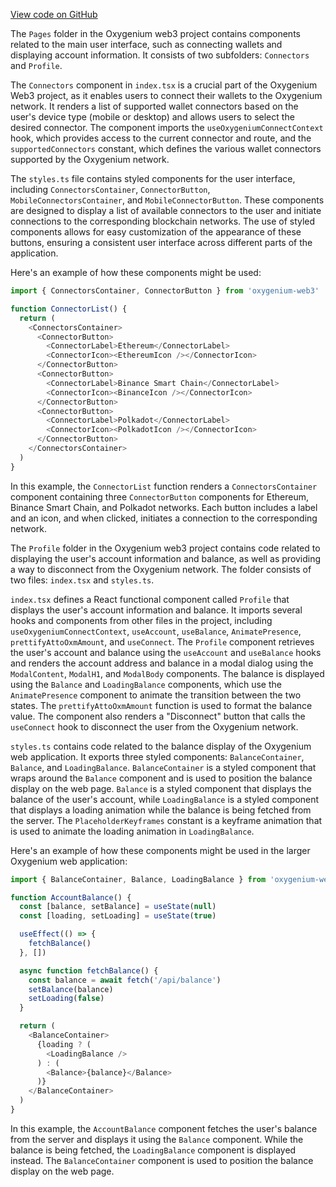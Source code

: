 [View code on GitHub](https://github.com/oxygenium-network/oxygenium-web3/.autodoc/docs/json/packages/web3-react/src/components/Pages)

The `Pages` folder in the Oxygenium web3 project contains components related to the main user interface, such as connecting wallets and displaying account information. It consists of two subfolders: `Connectors` and `Profile`.

The `Connectors` component in `index.tsx` is a crucial part of the Oxygenium Web3 project, as it enables users to connect their wallets to the Oxygenium network. It renders a list of supported wallet connectors based on the user's device type (mobile or desktop) and allows users to select the desired connector. The component imports the `useOxygeniumConnectContext` hook, which provides access to the current connector and route, and the `supportedConnectors` constant, which defines the various wallet connectors supported by the Oxygenium network.

The `styles.ts` file contains styled components for the user interface, including `ConnectorsContainer`, `ConnectorButton`, `MobileConnectorsContainer`, and `MobileConnectorButton`. These components are designed to display a list of available connectors to the user and initiate connections to the corresponding blockchain networks. The use of styled components allows for easy customization of the appearance of these buttons, ensuring a consistent user interface across different parts of the application.

Here's an example of how these components might be used:

```javascript
import { ConnectorsContainer, ConnectorButton } from 'oxygenium-web3'

function ConnectorList() {
  return (
    <ConnectorsContainer>
      <ConnectorButton>
        <ConnectorLabel>Ethereum</ConnectorLabel>
        <ConnectorIcon><EthereumIcon /></ConnectorIcon>
      </ConnectorButton>
      <ConnectorButton>
        <ConnectorLabel>Binance Smart Chain</ConnectorLabel>
        <ConnectorIcon><BinanceIcon /></ConnectorIcon>
      </ConnectorButton>
      <ConnectorButton>
        <ConnectorLabel>Polkadot</ConnectorLabel>
        <ConnectorIcon><PolkadotIcon /></ConnectorIcon>
      </ConnectorButton>
    </ConnectorsContainer>
  )
}
```

In this example, the `ConnectorList` function renders a `ConnectorsContainer` component containing three `ConnectorButton` components for Ethereum, Binance Smart Chain, and Polkadot networks. Each button includes a label and an icon, and when clicked, initiates a connection to the corresponding network.

The `Profile` folder in the Oxygenium web3 project contains code related to displaying the user's account information and balance, as well as providing a way to disconnect from the Oxygenium network. The folder consists of two files: `index.tsx` and `styles.ts`.

`index.tsx` defines a React functional component called `Profile` that displays the user's account information and balance. It imports several hooks and components from other files in the project, including `useOxygeniumConnectContext`, `useAccount`, `useBalance`, `AnimatePresence`, `prettifyAttoOxmAmount`, and `useConnect`. The `Profile` component retrieves the user's account and balance using the `useAccount` and `useBalance` hooks and renders the account address and balance in a modal dialog using the `ModalContent`, `ModalH1`, and `ModalBody` components. The balance is displayed using the `Balance` and `LoadingBalance` components, which use the `AnimatePresence` component to animate the transition between the two states. The `prettifyAttoOxmAmount` function is used to format the balance value. The component also renders a "Disconnect" button that calls the `useConnect` hook to disconnect the user from the Oxygenium network.

`styles.ts` contains code related to the balance display of the Oxygenium web application. It exports three styled components: `BalanceContainer`, `Balance`, and `LoadingBalance`. `BalanceContainer` is a styled component that wraps around the `Balance` component and is used to position the balance display on the web page. `Balance` is a styled component that displays the balance of the user's account, while `LoadingBalance` is a styled component that displays a loading animation while the balance is being fetched from the server. The `PlaceholderKeyframes` constant is a keyframe animation that is used to animate the loading animation in `LoadingBalance`.

Here's an example of how these components might be used in the larger Oxygenium web application:

```javascript
import { BalanceContainer, Balance, LoadingBalance } from 'oxygenium-web3'

function AccountBalance() {
  const [balance, setBalance] = useState(null)
  const [loading, setLoading] = useState(true)

  useEffect(() => {
    fetchBalance()
  }, [])

  async function fetchBalance() {
    const balance = await fetch('/api/balance')
    setBalance(balance)
    setLoading(false)
  }

  return (
    <BalanceContainer>
      {loading ? (
        <LoadingBalance />
      ) : (
        <Balance>{balance}</Balance>
      )}
    </BalanceContainer>
  )
}
```

In this example, the `AccountBalance` component fetches the user's balance from the server and displays it using the `Balance` component. While the balance is being fetched, the `LoadingBalance` component is displayed instead. The `BalanceContainer` component is used to position the balance display on the web page.
